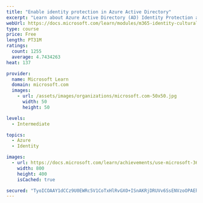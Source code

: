 ```yaml
---
title: "Enable identity protection in Azure Active Directory"
excerpt: "Learn about Azure Active Directory (AD) Identity Protection and ways to optimize the end-user experience while benefiting security."
webUrl: https://docs.microsoft.com/learn/modules/m365-identity-cultural-shift/
type: course
price: Free
length: PT31M
ratings:
  count: 1255
  average: 4.7434263
heat: 137

provider:
  name: Microsoft Learn
  domain: microsoft.com
  images:
    - url: /assets/images/organizations/microsoft.com-50x50.jpg
      width: 50
      height: 50

levels:
  - Intermediate

topics:
  - Azure
  - Identity

images:
  - url: https://docs.microsoft.com/learn/achievements/use-microsoft-365-to-enable-a-cultural-shift-toward-secured-identities-social.png
    width: 800
    height: 400
    isCached: true

secured: "TyoICOAAY1dCCz9U0EWRc5V1CoTxHlRvGXO+ISnAKRjDRUVv6SsENVzoOPAEh+5C7Ki0adwTi3QKp0RGJF9jHcB91DWxl3uLJbPuuxx3ICghzZddOT8hx7wDAtza4YJoXQU79+3vjE1Fs1HnsxaKX5jsb85iFDivUC/Gsvo74kDKHXIjx/S1WN3i/XuLJ/qKNf4DFfa2+Gc0f1wBfBwCXdHVlHyL6KL4fj9u4HwRNgG8OWMXwTAXMCLws6YxDlOrX/Cz6vN0L5OfeN89sYyDMOpq/xSRSI23MGqO/6gFnYS8rctDypg3sDUBqRPM6j4Si55B+JUZMRWP6WXzy4DnTp3krdHMtz1ULjEuJcJcgWB1rmRFE1iSyrhp0xIGpQvyp6F3UHRF75L3fH+AZWBKHFv4g8gwpHB7pdamzZercPg=;ZLBRVeklLfwYhCl2AXdRdg=="
---
```


